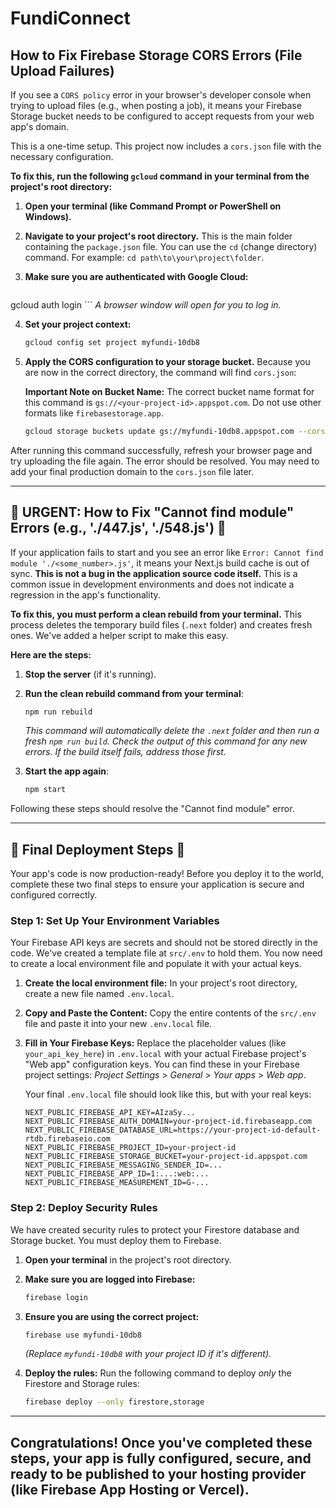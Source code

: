 
# FundiConnect

## How to Fix Firebase Storage CORS Errors (File Upload Failures)

If you see a `CORS policy` error in your browser's developer console when trying to upload files (e.g., when posting a job), it means your Firebase Storage bucket needs to be configured to accept requests from your web app's domain.

This is a one-time setup. This project now includes a `cors.json` file with the necessary configuration.

**To fix this, run the following `gcloud` command in your terminal from the project's root directory:**

1.  **Open your terminal (like Command Prompt or PowerShell on Windows).**

2.  **Navigate to your project's root directory.** This is the main folder containing the `package.json` file. You can use the `cd` (change directory) command. For example: `cd path\to\your\project\folder`.

3.  **Make sure you are authenticated with Google Cloud:**
    ```bash
   gcloud auth login
    ```
    *A browser window will open for you to log in.*

4.  **Set your project context:**
    ```bash
    gcloud config set project myfundi-10db8
    ```

5.  **Apply the CORS configuration to your storage bucket.** Because you are now in the correct directory, the command will find `cors.json`:
    
    **Important Note on Bucket Name:** The correct bucket name format for this command is `gs://<your-project-id>.appspot.com`. Do not use other formats like `firebasestorage.app`.
    
    ```bash
    gcloud storage buckets update gs://myfundi-10db8.appspot.com --cors-file=cors.json
    ```

After running this command successfully, refresh your browser page and try uploading the file again. The error should be resolved. You may need to add your final production domain to the `cors.json` file later.

---
**🛑 URGENT: How to Fix "Cannot find module" Errors (e.g., './447.js', './548.js') 🛑**
---

If your application fails to start and you see an error like `Error: Cannot find module './<some_number>.js'`, it means your Next.js build cache is out of sync. **This is not a bug in the application source code itself.** This is a common issue in development environments and does not indicate a regression in the app's functionality.

**To fix this, you must perform a clean rebuild from your terminal.** This process deletes the temporary build files (`.next` folder) and creates fresh ones. We've added a helper script to make this easy.

**Here are the steps:**

1.  **Stop the server** (if it's running).

2.  **Run the clean rebuild command from your terminal**:
    ```bash
    npm run rebuild
    ```
    *This command will automatically delete the `.next` folder and then run a fresh `npm run build`.*
    *Check the output of this command for any new errors. If the build itself fails, address those first.*

3.  **Start the app again**:
    ```bash
    npm start
    ```

Following these steps should resolve the "Cannot find module" error.

---
**🚀 Final Deployment Steps 🚀**
---

Your app's code is now production-ready! Before you deploy it to the world, complete these two final steps to ensure your application is secure and configured correctly.

### **Step 1: Set Up Your Environment Variables**

Your Firebase API keys are secrets and should not be stored directly in the code. We've created a template file at `src/.env` to hold them. You now need to create a local environment file and populate it with your actual keys.

1.  **Create the local environment file:**
    In your project's root directory, create a new file named `.env.local`.

2.  **Copy and Paste the Content:**
    Copy the entire contents of the `src/.env` file and paste it into your new `.env.local` file.

3.  **Fill in Your Firebase Keys:**
    Replace the placeholder values (like `your_api_key_here`) in `.env.local` with your actual Firebase project's "Web app" configuration keys. You can find these in your Firebase project settings:
    *Project Settings* > *General* > *Your apps* > *Web app*.

    Your final `.env.local` file should look like this, but with your real keys:
    ```
    NEXT_PUBLIC_FIREBASE_API_KEY=AIzaSy...
    NEXT_PUBLIC_FIREBASE_AUTH_DOMAIN=your-project-id.firebaseapp.com
    NEXT_PUBLIC_FIREBASE_DATABASE_URL=https://your-project-id-default-rtdb.firebaseio.com
    NEXT_PUBLIC_FIREBASE_PROJECT_ID=your-project-id
    NEXT_PUBLIC_FIREBASE_STORAGE_BUCKET=your-project-id.appspot.com
    NEXT_PUBLIC_FIREBASE_MESSAGING_SENDER_ID=...
    NEXT_PUBLIC_FIREBASE_APP_ID=1:...:web:...
    NEXT_PUBLIC_FIREBASE_MEASUREMENT_ID=G-...
    ```

### **Step 2: Deploy Security Rules**

We have created security rules to protect your Firestore database and Storage bucket. You must deploy them to Firebase.

1.  **Open your terminal** in the project's root directory.

2.  **Make sure you are logged into Firebase:**
    ```bash
    firebase login
    ```

3.  **Ensure you are using the correct project:**
    ```bash
    firebase use myfundi-10db8
    ```
    *(Replace `myfundi-10db8` with your project ID if it's different).*

4.  **Deploy the rules:**
    Run the following command to deploy *only* the Firestore and Storage rules:
    ```bash
    firebase deploy --only firestore,storage
    ```

---
**Congratulations!** Once you've completed these steps, your app is fully configured, secure, and ready to be published to your hosting provider (like Firebase App Hosting or Vercel).
---
